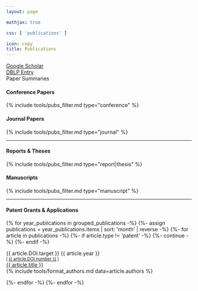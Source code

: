 ```yaml
---
layout: page

mathjax: true

css: [ 'publications' ]

icon: copy
title: Publications
---
```


<div class='pure-g instructions'>
  <div class='pure-u-1-3'>
    <a href='https://scholar.google.com/citations?user=42ZJT4wAAAAJ&hl=en' target='_blank'><i class='fas fa-fw fa-lg fa-user-graduate'></i> Google Scholar</a>
  </div>
  <div class='pure-u-1-3'>
    <a href='https://dblp.uni-trier.de/pers/hd/p/Padhi:Saswat' target='_blank'><i class='fas fa-fw fa-lg fa-book'></i> DBLP Entry</a>
  </div>
  <div class='pure-u-1-3'>
    <a onclick='toggle_tweets()'><i class='fab fa-fw fa-lg fa-twitter'></i> Paper Summaries</a>
  </div>
</div>

#### <i class='fas fa-fw fa-file-alt'></i> Conference Papers

{% include tools/pubs_filter.md type="conference" %}

#### <i class='fas fa-fw fa-book'></i> Journal Papers

{% include tools/pubs_filter.md type="journal" %}

<hr>

#### <i class='fas fa-fw fa-file-invoice'></i> Reports &amp; Theses

{% include tools/pubs_filter.md type="report|thesis" %}

#### <i class='far fa-fw fa-file-alt'></i> Manuscripts

{% include tools/pubs_filter.md type="manuscript" %}

<hr>

#### <i class='fas fa-fw fa-file-contract'></i> Patent Grants &amp; Applications

{% for year_publications in grouped_publications -%}
  {%- assign publications = year_publications.items | sort: 'month' | reverse -%}
  {%- for article in publications -%}
    {%- if article.type != 'patent' -%} {%- continue -%} {%- endif -%}

<div class='pure-g paper-table'>
  <div class='pure-u-1-3 pure-u-sm-1-4 pure-u-md-5-24 pure-u-lg-1-6 paper-left'>
    <span class='target'>
      {{ article.DOI.target }} {{ article.year }}
    </span>
    <br>
    <sup>[&thinsp;<a href='https://patents.google.com/patent/US{{ article.DOI.number }}/en'>{{ article.DOI.number }}</a>&thinsp;]</sup>
  </div>
  <div class='pure-u-2-3 pure-u-sm-3-4 pure-u-md-19-24 pure-u-lg-5-6 paper-right'>
  <div>
    <a class='title highlighted' href='{{ article.url }}'>{{ article.title }}</a><br>
    <div class='authors'>{% include tools/format_authors.md data=article.authors %}</div>
  </div>
  </div>
</div>

  {%- endfor -%}
{%- endfor -%}

<script>
function toggle_tweets() {
  Array.prototype.forEach.call(document.getElementsByClassName('tweet'), function(t) {
    if (t.parentElement.classList.contains('hovering')) {
      t.parentElement.classList.remove('hovering');
      t.style.transitionDelay = '';
    } else {
      t.style.transitionDelay = '0s';
      t.parentElement.classList.add('hovering');
    }
  });
}
</script>
